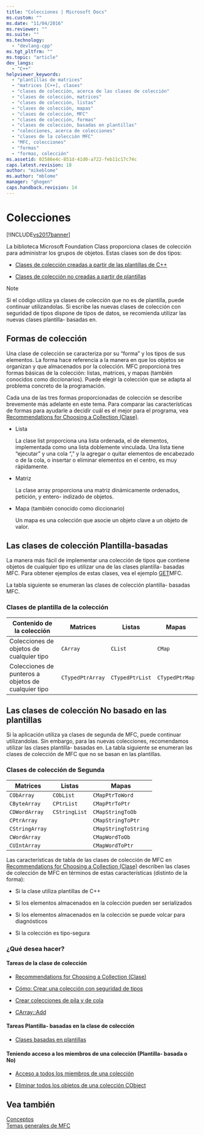 ```yaml
---
title: "Colecciones | Microsoft Docs"
ms.custom: ""
ms.date: "11/04/2016"
ms.reviewer: ""
ms.suite: ""
ms.technology: 
  - "devlang-cpp"
ms.tgt_pltfrm: ""
ms.topic: "article"
dev_langs: 
  - "C++"
helpviewer_keywords: 
  - "plantillas de matrices"
  - "matrices [C++], clases"
  - "clases de colección, acerca de las clases de colección"
  - "clases de colección, matrices"
  - "clases de colección, listas"
  - "clases de colección, mapas"
  - "clases de colección, MFC"
  - "clases de colección, formas"
  - "clases de colección, basadas en plantillas"
  - "colecciones, acerca de colecciones"
  - "clases de la colección MFC"
  - "MFC, colecciones"
  - "formas"
  - "formas, colección"
ms.assetid: 02586e4c-851d-41d0-a722-feb11c17c74c
caps.latest.revision: 18
author: "mikeblome"
ms.author: "mblome"
manager: "ghogen"
caps.handback.revision: 14
---
```

# Colecciones
[!INCLUDE[vs2017banner](../assembler/inline/includes/vs2017banner.md)]

La biblioteca Microsoft Foundation Class proporciona clases de colección para administrar los grupos de objetos.  Estas clases son de dos tipos:  
  
-   [Clases de colección creadas a partir de las plantillas de C\+\+](#_core_the_template.2d.based_collection_classes)  
  
-   [Clases de colección no creadas a partir de plantillas](#_core_the_collection_classes_not_based_on_templates)  
  
> [!NOTE]
>  Si el código utiliza ya clases de colección que no es de plantilla, puede continuar utilizandolas.  Si escribe las nuevas clases de colección con seguridad de tipos dispone de tipos de datos, se recomienda utilizar las nuevas clases plantilla\- basadas en.  
  
##  <a name="_core_collection_shapes"></a> Formas de colección  
 Una clase de colección se caracteriza por su “forma” y los tipos de sus elementos.  La forma hace referencia a la manera en que los objetos se organizan y que almacenados por la colección.  MFC proporciona tres formas básicas de la colección: listas, matrices, y mapas \(también conocidos como diccionarios\).  Puede elegir la colección que se adapta al problema concreto de la programación.  
  
 Cada una de las tres formas proporcionadas de colección se describe brevemente más adelante en este tema.  Para comparar las características de formas para ayudarle a decidir cuál es el mejor para el programa, vea [Recommendations for Choosing a Collection \(Clase\)](../mfc/recommendations-for-choosing-a-collection-class.md).  
  
-   Lista  
  
     La clase list proporciona una lista ordenada, el de elementos, implementada como una lista doblemente vinculada.  Una lista tiene “ejecutar” y una cola “,” y la agregar o quitar elementos de encabezado o de la cola, o insertar o eliminar elementos en el centro, es muy rápidamente.  
  
-   Matriz  
  
     La clase array proporciona una matriz dinámicamente ordenados, petición, y entero\- indizado de objetos.  
  
-   Mapa \(también conocido como diccionario\)  
  
     Un mapa es una colección que asocie un objeto clave a un objeto de valor.  
  
##  <a name="_core_the_template.2d.based_collection_classes"></a> Las clases de colección Plantilla\-basadas  
 La manera más fácil de implementar una colección de tipos que contiene objetos de cualquier tipo es utilizar una de las clases plantilla\- basadas MFC.  Para obtener ejemplos de estas clases, vea el ejemplo [GET](../top/visual-cpp-samples.md)MFC.  
  
 La tabla siguiente se enumeran las clases de colección plantilla\- basadas MFC.  
  
### Clases de plantilla de la colección  
  
|Contenido de la colección|Matrices|Listas|Mapas|  
|-------------------------------|--------------|------------|-----------|  
|Colecciones de objetos de cualquier tipo|`CArray`|`CList`|`CMap`|  
|Colecciones de punteros a objetos de cualquier tipo|`CTypedPtrArray`|`CTypedPtrList`|`CTypedPtrMap`|  
  
##  <a name="_core_the_collection_classes_not_based_on_templates"></a> Las clases de colección No basado en las plantillas  
 Si la aplicación utiliza ya clases de segunda de MFC, puede continuar utilizandolas.  Sin embargo, para las nuevas colecciones, recomendamos utilizar las clases plantilla\- basadas en.  La tabla siguiente se enumeran las clases de colección de MFC que no se basan en las plantillas.  
  
### Clases de colección de Segunda  
  
|Matrices|Listas|Mapas|  
|--------------|------------|-----------|  
|`CObArray`|`CObList`|`CMapPtrToWord`|  
|`CByteArray`|`CPtrList`|`CMapPtrToPtr`|  
|`CDWordArray`|`CStringList`|`CMapStringToOb`|  
|`CPtrArray`||`CMapStringToPtr`|  
|`CStringArray`||`CMapStringToString`|  
|`CWordArray`||`CMapWordToOb`|  
|`CUIntArray`||`CMapWordToPtr`|  
  
 Las características de tabla de las clases de colección de MFC en [Recommendations for Choosing a Collection \(Clase\)](../mfc/recommendations-for-choosing-a-collection-class.md) describen las clases de colección de MFC en términos de estas características \(distinto de la forma\):  
  
-   Si la clase utiliza plantillas de C\+\+  
  
-   Si los elementos almacenados en la colección pueden ser serializados  
  
-   Si los elementos almacenados en la colección se puede volcar para diagnósticos  
  
-   Si la colección es tipo\-segura  
  
### ¿Qué desea hacer?  
  
#### Tareas de la clase de colección  
  
-   [Recommendations for Choosing a Collection \(Clase\)](../mfc/recommendations-for-choosing-a-collection-class.md)  
  
-   [Cómo: Crear una colección con seguridad de tipos](../mfc/how-to-make-a-type-safe-collection.md)  
  
-   [Crear colecciones de pila y de cola](../mfc/creating-stack-and-queue-collections.md)  
  
-   [CArray::Add](../Topic/CArray::Add.md)  
  
#### Tareas Plantilla\- basadas en la clase de colección  
  
-   [Clases basadas en plantillas](../mfc/template-based-classes.md)  
  
#### Teniendo acceso a los miembros de una colección \(Plantilla\- basada o No\)  
  
-   [Acceso a todos los miembros de una colección](../mfc/accessing-all-members-of-a-collection.md)  
  
-   [Eliminar todos los objetos de una colección CObject](../mfc/deleting-all-objects-in-a-cobject-collection.md)  
  
## Vea también  
 [Conceptos](../mfc/mfc-concepts.md)   
 [Temas generales de MFC](../mfc/general-mfc-topics.md)